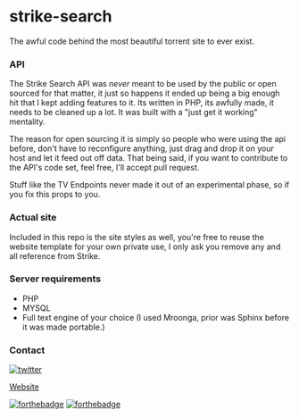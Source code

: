 # strike-search
The awful code behind the most beautiful torrent site to ever exist. 


### API 

The Strike Search API was *never* meant to be used by the public or open sourced for that matter, it just so happens it ended up being a big enough hit that I kept adding features to it. Its written in PHP, its awfully made, it needs to be cleaned up a lot. It was built with a "just get it working" mentality. 


The reason for open sourcing it is simply so people who were using the api before, don't have to reconfigure anything, just drag and drop it on your host and let it feed out off data. That being said, if you want to contribute to the API's code set, feel free, I'll accept pull request. 


Stuff like the TV Endpoints never made it out of an experimental phase, so if you fix this props to you.  


### Actual site

Included in this repo is the site styles as well, you're free to reuse the website template for your own private use, I only ask you remove any and all reference from Strike.

### Server requirements

- PHP
- MYSQL
- Full text engine of your choice (I used Mroonga, prior was Sphinx before it was made portable.) 

### Contact


[![twitter](https://img.shields.io/twitter/follow/andrewmd5.svg?style=social)](https://twitter.com/andrewmd5)

[Website](https://andrew.im)

[![forthebadge](http://forthebadge.com/images/badges/fuck-it-ship-it.svg)](http://forthebadge.com)
[![forthebadge](http://forthebadge.com/images/badges/no-ragrets.svg)](http://forthebadge.com)
